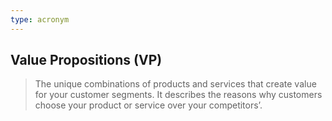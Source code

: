 ```yaml
---
type: acronym
---
```

## Value Propositions (VP)
> The unique combinations of products and services that create value for your customer segments. It describes the reasons why customers choose your product or service over your competitors’.
